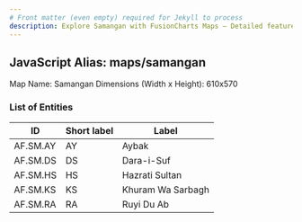 ```yaml
---
# Front matter (even empty) required for Jekyll to process
description: Explore Samangan with FusionCharts Maps – Detailed features for seamless integration. Try now & enhance your data visualization today! 
---
```


## JavaScript Alias: maps/samangan

Map Name: Samangan
Dimensions (Width x Height): 610x570





### List of Entities

ID | Short label | Label
---|---|---|
AF.SM.AY|AY|Aybak
AF.SM.DS|DS|Dara-i-Suf
AF.SM.HS|HS|Hazrati Sultan
AF.SM.KS|KS|Khuram Wa Sarbagh
AF.SM.RA|RA|Ruyi Du Ab